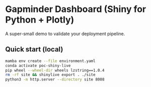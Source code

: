 # Gapminder Dashboard (Shiny for Python + Plotly)

A super-small demo to validate your deployment pipeline.

## Quick start (local)

```bash
mamba env create --file environment.yaml
conda activate poc-shiny-live
pip wheel --wheel-dir wheels lzstring==1.0.4
rm -rf site && shinylive export . ./site
python3 -m http.server --directory site 8008
```
